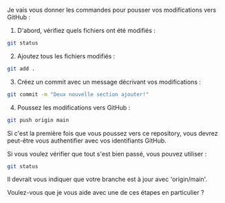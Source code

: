 Je vais vous donner les commandes pour pousser vos modifications vers GitHub :

1. D'abord, vérifiez quels fichiers ont été modifiés :
```bash
git status
```

2. Ajoutez tous les fichiers modifiés :
```bash
git add .
```

3. Créez un commit avec un message décrivant vos modifications :
```bash
git commit -m "Deux nouvelle section ajouter!"
```

4. Poussez les modifications vers GitHub :
```bash
git push origin main
```

Si c'est la première fois que vous poussez vers ce repository, vous devrez peut-être vous authentifier avec vos identifiants GitHub.

Si vous voulez vérifier que tout s'est bien passé, vous pouvez utiliser :
```bash
git status
```
Il devrait vous indiquer que votre branche est à jour avec 'origin/main'.

Voulez-vous que je vous aide avec une de ces étapes en particulier ?